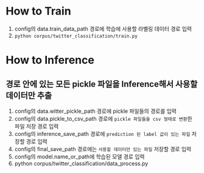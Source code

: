 # How to Train
1. config의 data.train_data_path 경로에 학습에 사용할 라벨링 데이터 경로 입력
2. `python corpus/twitter_classification/train.py` 


# How to Inference
## 경로 안에 있는 모든 pickle 파일을 Inference해서 사용할 데이터만 추출
1. config의 data.witter_pickle_path 경로에 pickle 파일들의 경로를 입력
2. config의 data.pickle_to_csv_path 경로에 `pickle 파일들을 csv 형태로 변환`한 파일 저장 경로 입력
2. config의 inference_save_path 경로에 `prediction 된 label 값이 있는 파일` 저장할 경로 입력
3. config의 final_save_path 경로에는 `사용할 데이터만 있는 파일` 저장할 경로 입력
4. config의 model.name_or_path에 학습된 모델 경로 입력
5. python corpus/twitter_classification/data_process.py

